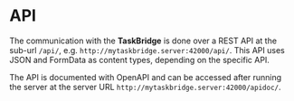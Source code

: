 # API

The communication with the **TaskBridge** is done over a REST API at the sub-url `/api/`, e.g. `http://mytaskbridge.server:42000/api/`.
This API uses JSON and FormData as content types, depending on the specific API.

The API is documented with OpenAPI and can be accessed after running the server at the server URL `http://mytaskbridge.server:42000/apidoc/`.
